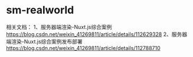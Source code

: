 # sm-realworld

相关文档：
1、服务器端渲染-Nuxt.js综合案例  https://blog.csdn.net/weixin_41269811/article/details/112629328
2、服务器端渲染-Nuxt.js综合案例发布部署 https://blog.csdn.net/weixin_41269811/article/details/112788710
